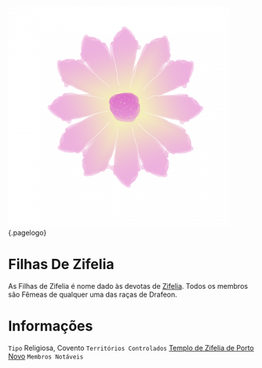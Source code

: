 <!-- TITLE: Filhas De Zifelia -->
<!-- SUBTITLE: Visão geral sobre Filhas De Zifelia -->
![1 F 84028067 Cf 07 Ba 510 C 0047027 F 3 E 94](/uploads/simbolos-divinos/1-f-84028067-cf-07-ba-510-c-0047027-f-3-e-94.png "1 F 84028067 Cf 07 Ba 510 C 0047027 F 3 E 94"){.pagelogo}

# Filhas De Zifelia
As Filhas de Zifelia é nome dado às devotas de [Zifelia](http://localhost/divindades/panteaon-das-treze-estrelas/zifelia#zifelia). Todos os membros são Fêmeas de qualquer uma das raças de Drafeon.

# Informações
`Tipo` Religiosa, Covento
`Territórios Controlados` [Templo de Zifelia de Porto Novo]()
`Membros Notáveis`


